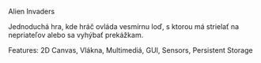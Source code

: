 Alien Invaders

Jednoduchá hra, kde hráč ovláda vesmírnu loď, s ktorou má strielať na nepriateľov alebo sa vyhýbať prekážkam.

Features: 2D Canvas, Vlákna, Multimediá, GUI, Sensors, Persistent Storage
